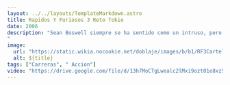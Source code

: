 ```yaml
---
layout: ../../layouts/TemplateMarkdown.astro
title: Rapidos Y Furiosos 3 Reto Tokio
date: 2006
description: "Sean Boswell siempre se ha sentido como un intruso, pero él se define a sí mismo a través de sus victorias como corredor callejero de autos. Su pasatiempo lo vuelve impopular con las autoridades, así que se va a vivir con su padre en Japón.
"
image:
  url: "https://static.wikia.nocookie.net/doblaje/images/b/b1/RF3CartelLatino.jpg/revision/latest?cb=20150301195449&path-prefix=es"
  alt: ${title}
tags: ["Carreras", " Accion"]
video: "https://drive.google.com/file/d/13h7MoCTgLwealc2lMxi9ozt01e8xz5CC/preview"
---
```

